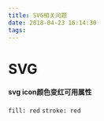 ```yaml
---
title: SVG相关问题
date: 2018-04-23 16:14:30
tags:
---
```

# SVG

#### svg icon颜色变红可用属性

`fill: red`
`stroke: red`



